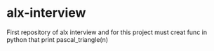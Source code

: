 # alx-interview
First repository of alx interview and for this project must creat func in python that print pascal_triangle(n)
